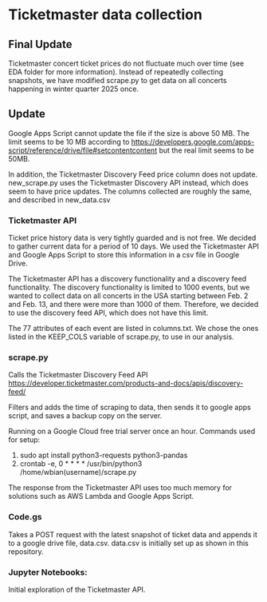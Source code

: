 # Ticketmaster data collection

## Final Update

Ticketmaster concert ticket prices do not fluctuate much over time (see EDA folder for more information). Instead of repeatedly collecting snapshots, we have modified scrape.py to get data on all concerts happening in winter quarter 2025 once. 

## Update

Google Apps Script cannot update the file if the size is above 50 MB. The limit seems to be 10 MB according to https://developers.google.com/apps-script/reference/drive/file#setcontentcontent but the real limit seems to be 50MB. 

In addition, the Ticketmaster Discovery Feed price column does not update. new_scrape.py uses the Ticketmaster Discovery API instead, which does seem to have price updates. The columns collected are roughly the same, and described in new_data.csv

### Ticketmaster API
Ticket price history data is very tightly guarded and is not free. We decided to gather current data for a period of 10 days. We used the Ticketmaster API and Google Apps Script to store this information in a csv file in Google Drive. 

The Ticketmaster API has a discovery functionality and a discovery feed functionality. The discovery functionality is limited to 1000 events, but we wanted to collect data on all concerts in the USA starting between Feb. 2 and Feb. 13, and there were more than 1000 of them. Therefore, we decided to use the discovery feed API, which does not have this limit. 

The 77 attributes of each event are listed in columns.txt. We chose the ones listed in the KEEP_COLS variable of scrape.py, to use in our analysis. 

### scrape.py
Calls the Ticketmaster Discovery Feed API https://developer.ticketmaster.com/products-and-docs/apis/discovery-feed/

Filters and adds the time of scraping to data, then sends it to google apps script, and saves a backup copy on the server. 

Running on a Google Cloud free trial server once an hour. Commands used for setup:
1. sudo apt install python3-requests python3-pandas
2. crontab -e, 0 * * * * /usr/bin/python3 /home/wbian(username)/scrape.py

The response from the Ticketmaster API uses too much memory for solutions such as AWS Lambda and Google Apps Script.

### Code.gs
Takes a POST request with the latest snapshot of ticket data and appends it to a google drive file, data.csv. data.csv is initially set up as shown in this repository. 

### Jupyter Notebooks:
Initial exploration of the Ticketmaster API. 